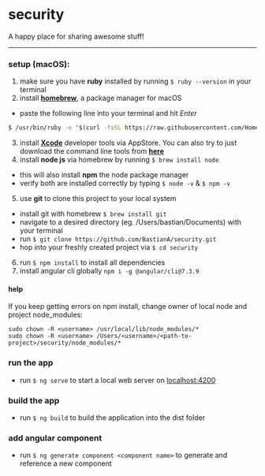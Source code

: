 # security
A happy place for sharing awesome stuff!

___

### setup (macOS):
1. make sure you have **ruby** installed by running `$ ruby --version` in your terminal
2. install **[homebrew](https://brew.sh/)**, a package manager for macOS
  - paste the following line into your terminal and hit *Enter*
  ```bash
  $ /usr/bin/ruby -e "$(curl -fsSL https://raw.githubusercontent.com/Homebrew/install/master/install)"
  ```
3. install **[Xcode](https://itunes.apple.com/de/app/xcode/id497799835?mt=12)** developer tools via AppStore. You can also try to just download the command line tools from **[here](https://developer.apple.com/download/more/)**  
4. install **node js** via homebrew by running `$ brew install node`
  - this will also install **npm** the node package manager
  - verify both are installed correctly by typing `$ node -v` & `$ npm -v`
5. use **git** to clone this project to your local system
  - install git with homebrew `$ brew install git`
  - navigate to a desired directory (eg. /Users/bastian/Documents) with your terminal
  - run `$ git clone https://github.com/BastianA/security.git`
  - hop into your freshly created project via `$ cd security`
6. run `$ npm install` to install all dependencies
7. install angular cli globally `npm i -g @angular/cli@7.3.9`

#### help
If you keep getting errors on npm install, change owner of local node and project node_modules:
```
sudo chown -R <username> /usr/local/lib/node_modules/*
sudo chown -R <username> /Users/<username>/<path-to-project>/security/node_modules/*
```

### run the app
- run `$ ng serve` to start a local web server on [localhost:4200](http://localhost:4200/)

### build the app
- run `$ ng build` to build the application into the dist folder

### add angular component
- run `$ ng generate component <component name>` to generate and reference a new component
